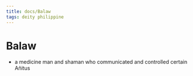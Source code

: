 ```yaml
---
title: docs/Balaw
tags: deity philippine
---
```


# Balaw
- a medicine man and shaman who communicated and controlled certain Añitus